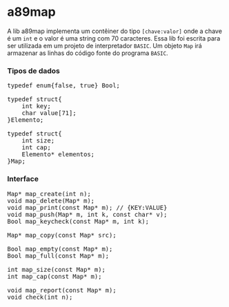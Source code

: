 # a89map

A lib a89map implementa um contêiner do tipo `[chave:valor]` onde a chave é um `int` e o valor é uma string com 70 caracteres. Essa lib foi escrita para ser utilizada em um projeto de interpretador `BASIC`. Um objeto `Map` irá armazenar as linhas do código fonte do programa `BASIC`. 

### Tipos de dados 
<pre>
typedef enum{false, true} Bool;

typedef struct{
	int key;
	char value[71];
}Elemento;

typedef struct{
	int size;
	int cap;
	Elemento* elementos;
}Map;
</pre>

### Interface
<pre>
Map* map_create(int n);
void map_delete(Map* m);
void map_print(const Map* m); // {KEY:VALUE}
void map_push(Map* m, int k, const char* v); 
Bool map_keycheck(const Map* m, int k);

Map* map_copy(const Map* src);

Bool map_empty(const Map* m);
Bool map_full(const Map* m);

int map_size(const Map* m);
int map_cap(const Map* m);

void map_report(const Map* m);
void check(int n);
</pre>


